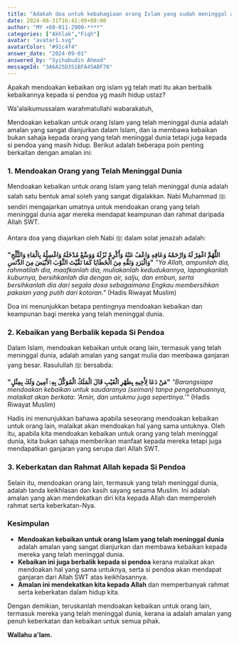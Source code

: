```yaml
---
title: "Adakah doa untuk kebahagiaan orang Islam yang sudah meninggal akan kembali memberikan kebaikan kepada si pendoa yang masih hidup, Ustaz?"
date: 2024-08-31T16:41:09+08:00
author: "MY +60-011-2900-****"
categories: ["Akhlak","Fiqh"]
avatar: "avatar1.svg"
avatarColor: "#91c4f4"
answer_date: "2024-09-01"
answered_by: "Syihabudin Ahmad"
messageId: "3A6A25D351BFA45ABF76"
---
```


Apakah mendoakan kebaikan org islam yg telah mati itu akan berbalik kebaikannya kepada si pendoa yg masih hidup ustaz?

<!--more-->

Wa'alaikumussalam warahmatullahi wabarakatuh,

Mendoakan kebaikan untuk orang Islam yang telah meninggal dunia adalah amalan yang sangat dianjurkan dalam Islam, dan ia membawa kebaikan bukan sahaja kepada orang yang telah meninggal dunia tetapi juga kepada si pendoa yang masih hidup. Berikut adalah beberapa poin penting berkaitan dengan amalan ini:

### 1. **Mendoakan Orang yang Telah Meninggal Dunia**

Mendoakan kebaikan untuk orang Islam yang telah meninggal dunia adalah salah satu bentuk amal soleh yang sangat digalakkan. Nabi Muhammad ﷺ sendiri mengajarkan umatnya untuk mendoakan orang yang telah meninggal dunia agar mereka mendapat keampunan dan rahmat daripada Allah SWT.

Antara doa yang diajarkan oleh Nabi ﷺ dalam solat jenazah adalah:

**"اللَّهُمَّ اغْفِرْ لَهُ وَارْحَمْهُ وَعَافِهِ وَاعْفُ عَنْهُ وَأَكْرِمْ نُزُلَهُ وَوَسِّعْ مُدْخَلَهُ وَاغْسِلْهُ بِالْمَاءِ وَالثَّلْجِ وَالْبَرَدِ وَنَقِّهِ مِنَ الْخَطَايَا كَمَا نَقَّيْتَ الثَّوْبَ الأَبْيَضَ مِنَ الدَّنَسِ"**
_"Ya Allah, ampunilah dia, rahmatilah dia, maafkanlah dia, muliakanlah kedudukannya, lapangkanlah kuburnya, bersihkanlah dia dengan air, salju, dan embun, serta bersihkanlah dia dari segala dosa sebagaimana Engkau membersihkan pakaian yang putih dari kotoran."_
(Hadis Riwayat Muslim)

Doa ini menunjukkan betapa pentingnya mendoakan kebaikan dan keampunan bagi mereka yang telah meninggal dunia.

### 2. **Kebaikan yang Berbalik kepada Si Pendoa**

Dalam Islam, mendoakan kebaikan untuk orang lain, termasuk yang telah meninggal dunia, adalah amalan yang sangat mulia dan membawa ganjaran yang besar. Rasulullah ﷺ bersabda:

**"مَنْ دَعَا لِأَخِيهِ بِظَهْرِ الْغَيْبِ قَالَ الْمَلَكُ الْمُوَكَّلُ بِهِ: آمِينَ وَلَكَ بِمِثْلٍ"**
_"Barangsiapa mendoakan kebaikan untuk saudaranya (seiman) tanpa pengetahuannya, malaikat akan berkata: 'Amin, dan untukmu juga sepertinya.'"_
(Hadis Riwayat Muslim)

Hadis ini menunjukkan bahawa apabila seseorang mendoakan kebaikan untuk orang lain, malaikat akan mendoakan hal yang sama untuknya. Oleh itu, apabila kita mendoakan kebaikan untuk orang yang telah meninggal dunia, kita bukan sahaja memberikan manfaat kepada mereka tetapi juga mendapatkan ganjaran yang serupa dari Allah SWT.

### 3. **Keberkatan dan Rahmat Allah kepada Si Pendoa**

Selain itu, mendoakan orang lain, termasuk yang telah meninggal dunia, adalah tanda keikhlasan dan kasih sayang sesama Muslim. Ini adalah amalan yang akan mendekatkan diri kita kepada Allah dan memperoleh rahmat serta keberkatan-Nya.

### Kesimpulan

- **Mendoakan kebaikan untuk orang Islam yang telah meninggal dunia** adalah amalan yang sangat dianjurkan dan membawa kebaikan kepada mereka yang telah meninggal dunia.
- **Kebaikan ini juga berbalik kepada si pendoa** kerana malaikat akan mendoakan hal yang sama untuknya, serta si pendoa akan mendapat ganjaran dari Allah SWT atas keikhlasannya.
- **Amalan ini mendekatkan kita kepada Allah** dan memperbanyak rahmat serta keberkatan dalam hidup kita.

Dengan demikian, teruskanlah mendoakan kebaikan untuk orang lain, termasuk mereka yang telah meninggal dunia, kerana ia adalah amalan yang penuh keberkatan dan kebaikan untuk semua pihak.

**Wallahu a'lam.**
